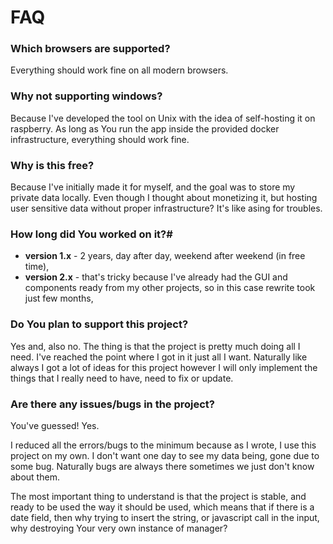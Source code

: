 # FAQ

### Which browsers are supported?

Everything should work fine on all modern browsers.

### Why not supporting windows?

Because I've developed the tool on Unix with the idea of self-hosting it on raspberry. As long as You run the app
inside the provided docker infrastructure, everything should work fine.

### Why is this free?

Because I've initially made it for myself, and the goal was to store my private data locally. Even though I thought
about monetizing it, but hosting user sensitive data without proper infrastructure? It's like asing for troubles.

### How long did You worked on it?#

- **version 1.x** - 2 years, day after day, weekend after weekend (in free time),
- **version 2.x** - that's tricky because I've already had the GUI and components ready from my other projects, so in this
  case rewrite took just few months,

### Do You plan to support this project?

Yes and, also no. The thing is that the project is pretty much doing all I need. I've reached the point where I got in
it just all I want. Naturally like always I got a lot of ideas for this project however I will only implement the things
that I really need to have, need to fix or update.

### Are there any issues/bugs in the project?

You've guessed! Yes.

I reduced all the errors/bugs to the minimum because as I wrote, I use this project on my own. I don't want one day to
see my data being, gone due to some bug. Naturally bugs are always there sometimes we just don't know about them.

The most important thing to understand is that the project is stable, and ready to be used the way it should be used,
which means that if there is a date field, then why trying to insert the string, or javascript call in the input, why
destroying Your very own instance of manager?